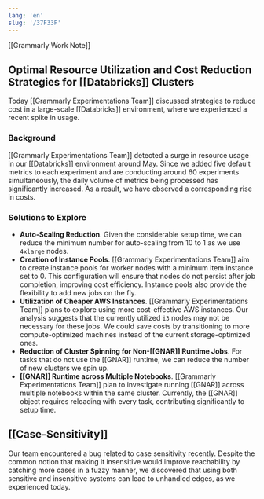```yaml
---
lang: 'en'
slug: '/37F33F'
---
```


[[Grammarly Work Note]]

## Optimal Resource Utilization and Cost Reduction Strategies for [[Databricks]] Clusters

Today [[Grammarly Experimentations Team]] discussed strategies to reduce cost in a large-scale [[Databricks]] environment, where we experienced a recent spike in usage.

### Background

[[Grammarly Experimentations Team]] detected a surge in resource usage in our [[Databricks]] environment around May. Since we added five default metrics to each experiment and are conducting around 60 experiments simultaneously, the daily volume of metrics being processed has significantly increased. As a result, we have observed a corresponding rise in costs.

### Solutions to Explore

- **Auto-Scaling Reduction**. Given the considerable setup time, we can reduce the minimum number for auto-scaling from 10 to 1 as we use `4xlarge` nodes.
- **Creation of Instance Pools**. [[Grammarly Experimentations Team]] aim to create instance pools for worker nodes with a minimum item instance set to 0. This configuration will ensure that nodes do not persist after job completion, improving cost efficiency. Instance pools also provide the flexibility to add new jobs on the fly.
- **Utilization of Cheaper AWS Instances**. [[Grammarly Experimentations Team]] plans to explore using more cost-effective AWS instances. Our analysis suggests that the currently utilized `i3` nodes may not be necessary for these jobs. We could save costs by transitioning to more compute-optimized machines instead of the current storage-optimized ones.
- **Reduction of Cluster Spinning for Non-[[GNAR]] Runtime Jobs**. For tasks that do not use the [[GNAR]] runtime, we can reduce the number of new clusters we spin up.
- **[[GNAR]] Runtime across Multiple Notebooks**. [[Grammarly Experimentations Team]] plan to investigate running [[GNAR]] across multiple notebooks within the same cluster. Currently, the [[GNAR]] object requires reloading with every task, contributing significantly to setup time.

## [[Case-Sensitivity]]

Our team encountered a bug related to case sensitivity recently. Despite the common notion that making it insensitive would improve reachability by catching more cases in a fuzzy manner, we discovered that using both sensitive and insensitive systems can lead to unhandled edges, as we experienced today.
